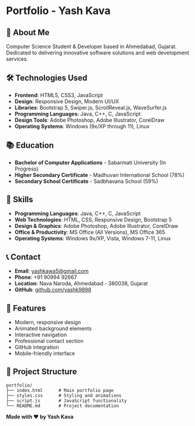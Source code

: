 ﻿# Portfolio - Yash Kava

## 🚀 About Me
Computer Science Student & Developer based in Ahmedabad, Gujarat. Dedicated to delivering innovative software solutions and web development services.

## 🛠️ Technologies Used
- **Frontend**: HTML5, CSS3, JavaScript
- **Design**: Responsive Design, Modern UI/UX
- **Libraries**: Bootstrap 5, Swiper.js, ScrollReveal.js, WaveSurfer.js
- **Programming Languages**: Java, C++, C, JavaScript
- **Design Tools**: Adobe Photoshop, Adobe Illustrator, CorelDraw
- **Operating Systems**: Windows (9x/XP through 11), Linux

## 📚 Education
- **Bachelor of Computer Applications** - Sabarmati University (In Progress)
- **Higher Secondary Certificate** - Madhuvan International School (78%)
- **Secondary School Certificate** - Sadbhavana School (59%)

## 🎯 Skills
- **Programming Languages**: Java, C++, C, JavaScript
- **Web Technologies**: HTML, CSS, Responsive Design, Bootstrap 5
- **Design & Graphics**: Adobe Photoshop, Adobe Illustrator, CorelDraw
- **Office & Productivity**: MS Office (All Versions), MS Office 365
- **Operating Systems**: Windows 9x/XP, Vista, Windows 7-11, Linux

## 📞 Contact
- **Email**: yashkawa5@gmail.com
- **Phone**: +91 90994 92667
- **Location**: Nava Naroda, Ahmedabad - 380038, Gujarat
- **GitHub**: [github.com/yashk9898](https://github.com/yashk9898)

## 🌟 Features
- Modern, responsive design
- Animated background elements
- Interactive navigation
- Professional contact section
- GitHub integration
- Mobile-friendly interface

## 📁 Project Structure
```
portfolio/
├── index.html      # Main portfolio page
├── styles.css      # Styling and animations
├── script.js       # JavaScript functionality
└── README.md       # Project documentation
```

**Made with ❤️ by Yash Kava**

